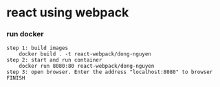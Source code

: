 # react using webpack

### run docker
```
step 1: build images
    docker build . -t react-webpack/dong-nguyen
step 2: start and run container
    docker run 8080:80 react-webpack/dong-nguyen
step 3: open browser. Enter the address "localhost:8080" to browser
FINISH
```